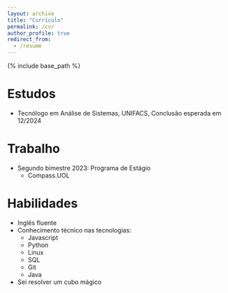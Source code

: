 ```yaml
---
layout: archive
title: "Currículo"
permalink: /cv/
author_profile: true
redirect_from:
  - /resume
---
```


{% include base_path %}

Estudos
======
* Tecnólogo em Análise de Sistemas, UNIFACS, Conclusão esperada em 12/2024

Trabalho
======
* Segundo bimestre 2023: Programa de Estágio
  * Compass.UOL
  
Habilidades
======
* Inglês fluente
* Conhecimento técnico nas tecnologias:
  * Javascript
  * Python
  * Linux
  * SQL
  * Git
  * Java  
* Sei resolver um cubo mágico
